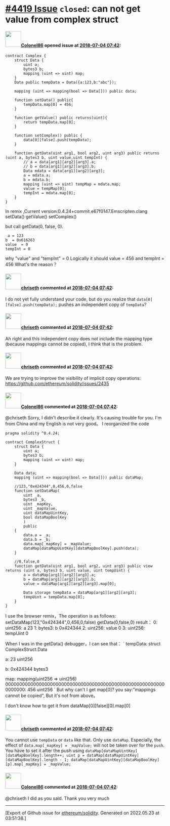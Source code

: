 # [\#4419 Issue](https://github.com/ethereum/solidity/issues/4419) `closed`: can not get value from complex struct 

#### <img src="https://avatars.githubusercontent.com/u/11241911?v=4" width="50">[Colonel86](https://github.com/Colonel86) opened issue at [2018-07-04 07:42](https://github.com/ethereum/solidity/issues/4419):

```
contract Complex {
    struct Data {
        uint a;
        bytes3 b;
        mapping (uint => uint) map;
    }
    Data public tempData = Data({a:123,b:"abc"});
    
    mapping (uint => mapping(bool => Data[])) public data;
    
    function setData() public{
        tempData.map[0] = 456;
    }
    
    function getValue() public returns(uint){
        return tempData.map[0];
    }
    
    function setComplex() public {
        data[0][false].push(tempData);
    }
    
    function getData(uint arg1, bool arg2, uint arg3) public returns (uint a, bytes3 b, uint value,uint tempInt) {
        // a = data[arg1][arg2][arg3].a;
        // b = data[arg1][arg2][arg3].b;
        Data mdata = data[arg1][arg2][arg3];
        a = mdata.a;
        b = mdata.b;
        mapping (uint => uint) tempMap = mdata.map;
        value = tempMap[0];
        tempInt = mdata.map[0];
    }
}
```

In remix ,Current version:0.4.24+commit.e67f0147.Emscripten.clang
setData()
getValue()
setComplex() 

but call  getData(0, false, 0).
```
 a = 123
b  = 0x616263
value  = 0
tempInt = 0
```

why "value" and "tempInt" = 0
Logically it should value = 456 and tempInt = 456
What's the reason？



#### <img src="https://avatars.githubusercontent.com/u/9073706?v=4" width="50">[chriseth](https://github.com/chriseth) commented at [2018-07-04 07:42](https://github.com/ethereum/solidity/issues/4419#issuecomment-402452804):

I do not yet fully understand your code, but do you realize that `data[0][false].push(tempData);` pushes an independent copy of `tempData`?

#### <img src="https://avatars.githubusercontent.com/u/9073706?v=4" width="50">[chriseth](https://github.com/chriseth) commented at [2018-07-04 07:42](https://github.com/ethereum/solidity/issues/4419#issuecomment-402452927):

Ah right and this independent copy does not include the mapping type (because mappings cannot be copied), I think that is the problem.

#### <img src="https://avatars.githubusercontent.com/u/9073706?v=4" width="50">[chriseth](https://github.com/chriseth) commented at [2018-07-04 07:42](https://github.com/ethereum/solidity/issues/4419#issuecomment-402453117):

We are trying to improve the visibility of implicit copy operations: https://github.com/ethereum/solidity/issues/2435

#### <img src="https://avatars.githubusercontent.com/u/11241911?v=4" width="50">[Colonel86](https://github.com/Colonel86) commented at [2018-07-04 07:42](https://github.com/ethereum/solidity/issues/4419#issuecomment-402619290):

@chriseth Sorry, I didn't describe it clearly. It's causing trouble for you. I'm from China and my English is not very good。
I reorganized the code

```
pragma solidity ^0.4.24;

contract ComplexStruct {
    struct Data {
        uint a;
        bytes3 b;
        mapping (uint => uint) map;
    }
    
    Data data;
    mapping (uint => mapping(bool => Data[])) public dataMap;
    
    //123,"0x424344",0,456,0,false
    function setDataMap(
        uint _a, 
        bytes3 _b, 
        uint _mapKey, 
        uint _mapValue, 
        uint dataMapUintKey, 
        bool dataMapBoolKey
        ) 
        public
    {
        data.a = _a;
        data.b = _b;
        data.map[_mapKey] = _mapValue;
        dataMap[dataMapUintKey][dataMapBoolKey].push(data);
    }
    
    //0,false,0
    function getData(uint arg1, bool arg2, uint arg3) public view returns (uint a, bytes3 b, uint value, uint tempUint) {
        a = dataMap[arg1][arg2][arg3].a;
        b = dataMap[arg1][arg2][arg3].b;
        value = dataMap[arg1][arg2][arg3].map[0];
        
        Data storage tempData = dataMap[arg1][arg2][arg3];
        tempUint = tempData.map[0];
    }
}
```

I use the browser remix，The operation is as follows:
setDataMap(123,"0x424344",0,456,0,false) 
getData(0,false,0)
result：
0: uint256: a 23
1: bytes3: b 0x424344
2: uint256: value 0
3: uint256: tempUint 0

When I was in the getData() debugger，I can see that：
`
tempData: struct ComplexStruct.Data

a: 23 uint256

b: 0x424344 bytes3

map: mapping(uint256 => uint256)
0000000000000000000000000000000000000000000000000000000000000000: 456 uint256
`
But why can't I get map[0]?
you say:"mappings cannot be copied", But it's not from above。

I don't know how to get it from dataMap[0][false][0].map[0]

#### <img src="https://avatars.githubusercontent.com/u/9073706?v=4" width="50">[chriseth](https://github.com/chriseth) commented at [2018-07-04 07:42](https://github.com/ethereum/solidity/issues/4419#issuecomment-404150796):

You cannot use `tempData` or `data` like that. Only use `dataMap`. Especially, the effect of `data.map[_mapKey] = _mapValue;` will not be taken over for the `push`. You have to set it after the push using `dataMap[dataMapUintKey][dataMapBoolKey].length++; uint p = dataMap[dataMapUintKey][dataMapBoolKey].length - 1; dataMap[dataMapUintKey][dataMapBoolKey][p].map[_mapKey] = _mapValue;`

#### <img src="https://avatars.githubusercontent.com/u/11241911?v=4" width="50">[Colonel86](https://github.com/Colonel86) commented at [2018-07-04 07:42](https://github.com/ethereum/solidity/issues/4419#issuecomment-405024355):

@chriseth I did as you said. Thank you very much


-------------------------------------------------------------------------------



[Export of Github issue for [ethereum/solidity](https://github.com/ethereum/solidity). Generated on 2022.05.23 at 03:51:38.]
